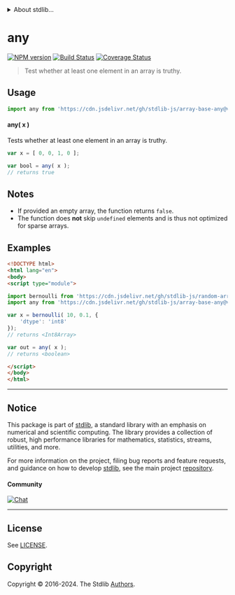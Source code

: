<!--

@license Apache-2.0

Copyright (c) 2024 The Stdlib Authors.

Licensed under the Apache License, Version 2.0 (the "License");
you may not use this file except in compliance with the License.
You may obtain a copy of the License at

   http://www.apache.org/licenses/LICENSE-2.0

Unless required by applicable law or agreed to in writing, software
distributed under the License is distributed on an "AS IS" BASIS,
WITHOUT WARRANTIES OR CONDITIONS OF ANY KIND, either express or implied.
See the License for the specific language governing permissions and
limitations under the License.

-->


<details>
  <summary>
    About stdlib...
  </summary>
  <p>We believe in a future in which the web is a preferred environment for numerical computation. To help realize this future, we've built stdlib. stdlib is a standard library, with an emphasis on numerical and scientific computation, written in JavaScript (and C) for execution in browsers and in Node.js.</p>
  <p>The library is fully decomposable, being architected in such a way that you can swap out and mix and match APIs and functionality to cater to your exact preferences and use cases.</p>
  <p>When you use stdlib, you can be absolutely certain that you are using the most thorough, rigorous, well-written, studied, documented, tested, measured, and high-quality code out there.</p>
  <p>To join us in bringing numerical computing to the web, get started by checking us out on <a href="https://github.com/stdlib-js/stdlib">GitHub</a>, and please consider <a href="https://opencollective.com/stdlib">financially supporting stdlib</a>. We greatly appreciate your continued support!</p>
</details>

# any

[![NPM version][npm-image]][npm-url] [![Build Status][test-image]][test-url] [![Coverage Status][coverage-image]][coverage-url] <!-- [![dependencies][dependencies-image]][dependencies-url] -->

> Test whether at least one element in an array is truthy.

<!-- Section to include introductory text. Make sure to keep an empty line after the intro `section` element and another before the `/section` close. -->

<section class="intro">

</section>

<!-- /.intro -->

<!-- Package usage documentation. -->



<section class="usage">

## Usage

```javascript
import any from 'https://cdn.jsdelivr.net/gh/stdlib-js/array-base-any@v0.2.1-esm/index.mjs';
```

#### any( x )

Tests whether at least one element in an array is truthy.

```javascript
var x = [ 0, 0, 1, 0 ];

var bool = any( x );
// returns true
```

</section>

<!-- /.usage -->

<!-- Package usage notes. Make sure to keep an empty line after the `section` element and another before the `/section` close. -->

<section class="notes">

## Notes

-   If provided an empty array, the function returns `false`.
-   The function does **not** skip `undefined` elements and is thus not optimized for sparse arrays.

</section>

<!-- /.notes -->

<!-- Package usage examples. -->

<section class="examples">

## Examples

<!-- eslint no-undef: "error" -->

```html
<!DOCTYPE html>
<html lang="en">
<body>
<script type="module">

import bernoulli from 'https://cdn.jsdelivr.net/gh/stdlib-js/random-array-bernoulli@esm/index.mjs';
import any from 'https://cdn.jsdelivr.net/gh/stdlib-js/array-base-any@v0.2.1-esm/index.mjs';

var x = bernoulli( 10, 0.1, {
    'dtype': 'int8'
});
// returns <Int8Array>

var out = any( x );
// returns <boolean>

</script>
</body>
</html>
```

</section>

<!-- /.examples -->

<!-- Section to include cited references. If references are included, add a horizontal rule *before* the section. Make sure to keep an empty line after the `section` element and another before the `/section` close. -->

<section class="references">

</section>

<!-- /.references -->

<!-- Section for related `stdlib` packages. Do not manually edit this section, as it is automatically populated. -->

<section class="related">

</section>

<!-- /.related -->

<!-- Section for all links. Make sure to keep an empty line after the `section` element and another before the `/section` close. -->


<section class="main-repo" >

* * *

## Notice

This package is part of [stdlib][stdlib], a standard library with an emphasis on numerical and scientific computing. The library provides a collection of robust, high performance libraries for mathematics, statistics, streams, utilities, and more.

For more information on the project, filing bug reports and feature requests, and guidance on how to develop [stdlib][stdlib], see the main project [repository][stdlib].

#### Community

[![Chat][chat-image]][chat-url]

---

## License

See [LICENSE][stdlib-license].


## Copyright

Copyright &copy; 2016-2024. The Stdlib [Authors][stdlib-authors].

</section>

<!-- /.stdlib -->

<!-- Section for all links. Make sure to keep an empty line after the `section` element and another before the `/section` close. -->

<section class="links">

[npm-image]: http://img.shields.io/npm/v/@stdlib/array-base-any.svg
[npm-url]: https://npmjs.org/package/@stdlib/array-base-any

[test-image]: https://github.com/stdlib-js/array-base-any/actions/workflows/test.yml/badge.svg?branch=v0.2.1
[test-url]: https://github.com/stdlib-js/array-base-any/actions/workflows/test.yml?query=branch:v0.2.1

[coverage-image]: https://img.shields.io/codecov/c/github/stdlib-js/array-base-any/main.svg
[coverage-url]: https://codecov.io/github/stdlib-js/array-base-any?branch=main

<!--

[dependencies-image]: https://img.shields.io/david/stdlib-js/array-base-any.svg
[dependencies-url]: https://david-dm.org/stdlib-js/array-base-any/main

-->

[chat-image]: https://img.shields.io/gitter/room/stdlib-js/stdlib.svg
[chat-url]: https://app.gitter.im/#/room/#stdlib-js_stdlib:gitter.im

[stdlib]: https://github.com/stdlib-js/stdlib

[stdlib-authors]: https://github.com/stdlib-js/stdlib/graphs/contributors

[umd]: https://github.com/umdjs/umd
[es-module]: https://developer.mozilla.org/en-US/docs/Web/JavaScript/Guide/Modules

[deno-url]: https://github.com/stdlib-js/array-base-any/tree/deno
[deno-readme]: https://github.com/stdlib-js/array-base-any/blob/deno/README.md
[umd-url]: https://github.com/stdlib-js/array-base-any/tree/umd
[umd-readme]: https://github.com/stdlib-js/array-base-any/blob/umd/README.md
[esm-url]: https://github.com/stdlib-js/array-base-any/tree/esm
[esm-readme]: https://github.com/stdlib-js/array-base-any/blob/esm/README.md
[branches-url]: https://github.com/stdlib-js/array-base-any/blob/main/branches.md

[stdlib-license]: https://raw.githubusercontent.com/stdlib-js/array-base-any/main/LICENSE

</section>

<!-- /.links -->
